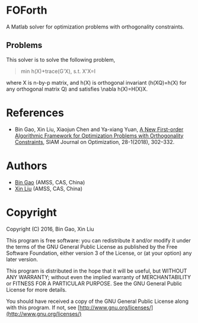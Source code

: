 # FOForth
A Matlab solver for optimization problems with orthogonality constraints.
## Problems
This solver is to solve the following problem,
> min h(X)+trace(G'X),
  s.t.  X'X=I
  
  where X is n-by-p matrix, and h(X) is orthogonal invariant (h(XQ)=h(X) for any orthogonal matrix Q) and satisfies \nabla h(X)=H(X)X.
  
  

# References
+ Bin Gao, Xin Liu, Xiaojun Chen and Ya-xiang Yuan, [A New First-order Algorithmic Framework for Optimization Problems with Orthogonality Constraints](https://doi.org/10.1137/16M1098759), SIAM Journal on Optimization, 28-1(2018), 302–332. 

# Authors
+ [Bin Gao](https://www.gaobin.cc/) (AMSS, CAS, China)
+ [Xin Liu](http://lsec.cc.ac.cn/~liuxin/index.html) (AMSS, CAS, China)
# Copyright
Copyright (C) 2016, Bin Gao, Xin Liu

This program is free software: you can redistribute it and/or modify it under the terms of the GNU General Public License as published by the Free Software Foundation, either version 3 of the License, or (at your option) any later version.

This program is distributed in the hope that it will be useful, but WITHOUT ANY WARRANTY; without even the implied warranty of MERCHANTABILITY or FITNESS FOR A PARTICULAR PURPOSE. See the GNU General Public License for more details.

You should have received a copy of the GNU General Public License along with this program. If not, see [http://www.gnu.org/licenses/](http://www.gnu.org/licenses/)
